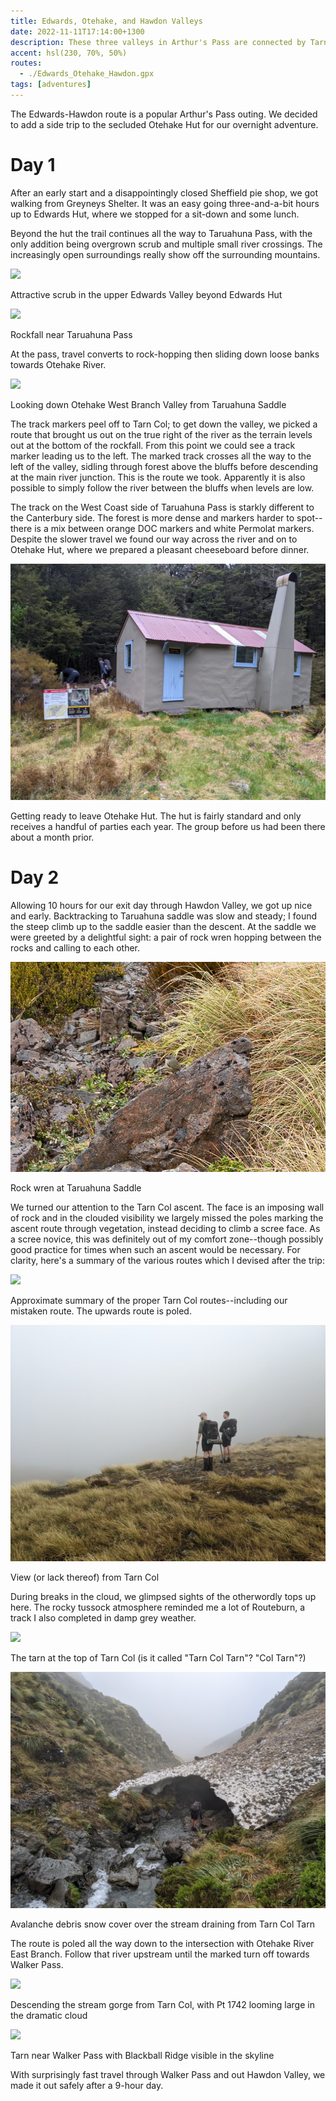 ```yaml
---
title: Edwards, Otehake, and Hawdon Valleys
date: 2022-11-11T17:14:00+1300
description: These three valleys in Arthur's Pass are connected by Tarn Col and straddle the border between Cantebury and the West Coast
accent: hsl(230, 70%, 50%)
routes:
  - ./Edwards_Otehake_Hawdon.gpx
tags: [adventures]
---
```


The Edwards-Hawdon route is a popular Arthur's Pass outing. We decided to add a side trip to the secluded Otehake Hut for our overnight adventure.

# Day 1

After an early start and a disappointingly closed Sheffield pie shop, we got walking from Greyneys Shelter. It was an easy going three-and-a-bit hours up to Edwards Hut, where we stopped for a sit-down and some lunch.

Beyond the hut the trail continues all the way to Taruahuna Pass, with the only addition being overgrown scrub and multiple small river crossings. The increasingly open surroundings really show off the surrounding mountains.

![](./DSC00823.jpg)

<figcaption>Attractive scrub in the upper Edwards Valley beyond Edwards Hut</figcaption>

![](./DSC00832.jpg)

<figcaption>Rockfall near Taruahuna Pass</figcaption>

At the pass, travel converts to rock-hopping then sliding down loose banks towards Otehake River.

![](./DSC00837-Pano.jpg)

<figcaption>Looking down Otehake West Branch Valley from Taruahuna Saddle</figcaption>

The track markers peel off to Tarn Col; to get down the valley, we picked a route that brought us out on the true right of the river as the terrain levels out at the bottom of the rockfall. From this point we could see a track marker leading us to the left. The marked track crosses all the way to the left of the valley, sidling through forest above the bluffs before descending at the main river junction. This is the route we took. Apparently it is also possible to simply follow the river between the bluffs when levels are low.

The track on the West Coast side of Taruahuna Pass is starkly different to the Canterbury side. The forest is more dense and markers harder to spot--there is a mix between orange DOC markers and white Permolat markers. Despite the slower travel we found our way across the river and on to Otehake Hut, where we prepared a pleasant cheeseboard before dinner.

![](./PXL_20221111_175434484.jpg)

<figcaption>Getting ready to leave Otehake Hut. The hut is fairly standard and only receives a handful of parties each year. The group before us had been there about a month prior.</figcaption>

# Day 2

Allowing 10 hours for our exit day through Hawdon Valley, we got up nice and early. Backtracking to Taruahuna saddle was slow and steady; I found the steep climb up to the saddle easier than the descent. At the saddle we were greeted by a delightful sight: a pair of rock wren hopping between the rocks and calling to each other.

![](./DSC00862.jpg)

<figcaption>Rock wren at Taruahuna Saddle</figcaption>

We turned our attention to the Tarn Col ascent. The face is an imposing wall of rock and in the clouded visibility we largely missed the poles marking the ascent route through vegetation, instead deciding to climb a scree face. As a scree novice, this was definitely out of my comfort zone--though possibly good practice for times when such an ascent would be necessary. For clarity, here's a summary of the various routes which I devised after the trip:

![](./DSC00833.jpg)

<figcaption>Approximate summary of the proper Tarn Col routes--including our mistaken route. The upwards route is poled.</figcaption>

![](./PXL_20221111_215949664.jpg)

<figcaption>View (or lack thereof) from Tarn Col</figcaption>

During breaks in the cloud, we glimpsed sights of the otherwordly tops up here. The rocky tussock atmosphere reminded me a lot of Routeburn, a track I also completed in damp grey weather.

![](./DSC00867.jpg)

<figcaption>The tarn at the top of Tarn Col (is it called "Tarn Col Tarn"? "Col Tarn"?)</figcaption>

![](./PXL_20221111_222251654.jpg)

<figcaption>Avalanche debris snow cover over the stream draining from Tarn Col Tarn</figcaption>

The route is poled all the way down to the intersection with Otehake River East Branch. Follow that river upstream until the marked turn off towards Walker Pass.

![](./DSC00868.jpg)

<figcaption>Descending the stream gorge from Tarn Col, with Pt 1742 looming large in the dramatic cloud</figcaption>

![](./DSC00869.jpg)

<figcaption>Tarn near Walker Pass with Blackball Ridge visible in the skyline</figcaption>

With surprisingly fast travel through Walker Pass and out Hawdon Valley, we made it out safely after a 9-hour day.
